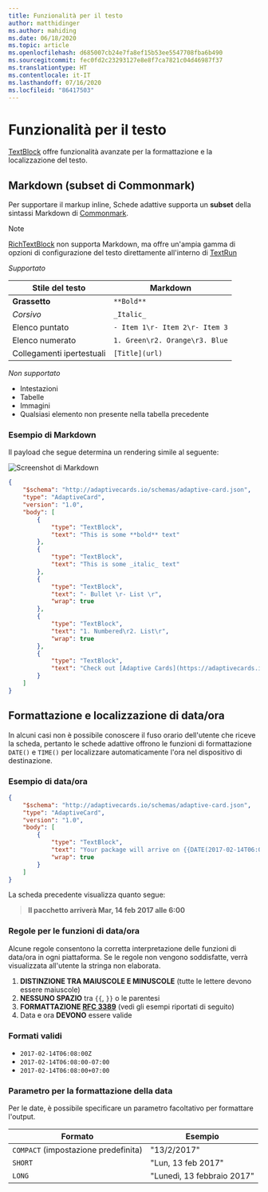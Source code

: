 ```yaml
---
title: Funzionalità per il testo
author: matthidinger
ms.author: mahiding
ms.date: 06/18/2020
ms.topic: article
ms.openlocfilehash: d685007cb24e7fa8ef15b53ee5547708fba6b490
ms.sourcegitcommit: fec0fd2c23293127e8e8f7ca7821c04d46987f37
ms.translationtype: HT
ms.contentlocale: it-IT
ms.lasthandoff: 07/16/2020
ms.locfileid: "86417503"
---
```

# <a name="text-features"></a>Funzionalità per il testo

[TextBlock](https://adaptivecards.io/explorer/TextBlock.html) offre funzionalità avanzate per la formattazione e la localizzazione del testo.

## <a name="markdown-commonmark-subset"></a>Markdown (subset di Commonmark)

Per supportare il markup inline, Schede adattive supporta un **subset** della sintassi Markdown di [Commonmark](https://commonmark.org/help/).

> [!NOTE]
>
> [RichTextBlock](https://adaptivecards.io/explorer/RichTextBlock.html) non supporta Markdown, ma offre un'ampia gamma di opzioni di configurazione del testo direttamente all'interno di [TextRun](https://adaptivecards.io/explorer/TextRun.html)

_Supportato_

| Stile del testo      | Markdown |
|-----------------|-----|
| **Grassetto**        | ```**Bold**``` |
| _Corsivo_        | ```_Italic_``` |
| Elenco puntato     | ```- Item 1\r- Item 2\r- Item 3``` | 
| Elenco numerato   | ```1. Green\r2. Orange\r3. Blue``` |
| Collegamenti ipertestuali      | ```[Title](url)``` |

_Non supportato_

* Intestazioni
* Tabelle
* Immagini
* Qualsiasi elemento non presente nella tabella precedente

### <a name="markdown-example"></a>Esempio di Markdown

Il payload che segue determina un rendering simile al seguente:

![Screenshot di Markdown](media/text-features/markdown.png)

```json
{
    "$schema": "http://adaptivecards.io/schemas/adaptive-card.json",
    "type": "AdaptiveCard",
    "version": "1.0",
    "body": [
        {
            "type": "TextBlock",
            "text": "This is some **bold** text"
        },
        {
            "type": "TextBlock",
            "text": "This is some _italic_ text"
        },
        {
            "type": "TextBlock",
            "text": "- Bullet \r- List \r",
            "wrap": true
        },
        {
            "type": "TextBlock",
            "text": "1. Numbered\r2. List\r",
            "wrap": true
        },
        {
            "type": "TextBlock",
            "text": "Check out [Adaptive Cards](https://adaptivecards.io)"
        }
    ]
}
```

## <a name="datetime-formatting-and-localization"></a>Formattazione e localizzazione di data/ora

In alcuni casi non è possibile conoscere il fuso orario dell'utente che riceve la scheda, pertanto le schede adattive offrono le funzioni di formattazione `DATE()` e `TIME()` per localizzare automaticamente l'ora nel dispositivo di destinazione.

### <a name="datetime-example"></a>Esempio di data/ora

```json
{
    "$schema": "http://adaptivecards.io/schemas/adaptive-card.json",
    "type": "AdaptiveCard",
    "version": "1.0",
    "body": [
        {
            "type": "TextBlock",
            "text": "Your package will arrive on {{DATE(2017-02-14T06:00:00Z, SHORT)}} at {{TIME(2017-02-14T06:00:00Z)}}",
            "wrap": true
        }
    ]
}
```

La scheda precedente visualizza quanto segue: 

> **Il pacchetto arriverà Mar, 14 feb 2017 alle 6:00**

### <a name="datetime-function-rules"></a>Regole per le funzioni di data/ora

Alcune regole consentono la corretta interpretazione delle funzioni di data/ora in ogni piattaforma. Se le regole non vengono soddisfatte, verrà visualizzata all'utente la stringa non elaborata.

1. **DISTINZIONE TRA MAIUSCOLE E MINUSCOLE** (tutte le lettere devono essere maiuscole)
1. **NESSUNO SPAZIO** tra `{{`, `}}` o le parentesi
1. **FORMATTAZIONE [RFC 3389](https://tools.ietf.org/html/rfc3339)** (vedi gli esempi riportati di seguito)
1. Data e ora **DEVONO** essere valide

### <a name="valid-formats"></a>Formati validi

* `2017-02-14T06:08:00Z`
* `2017-02-14T06:08:00-07:00`
* `2017-02-14T06:08:00+07:00`

### <a name="date-formatting-param"></a>Parametro per la formattazione della data

Per le date, è possibile specificare un parametro facoltativo per formattare l'output.


|       Formato        |            Esempio            |
|---------------------|-------------------------------|
| `COMPACT` (impostazione predefinita) |          "13/2/2017"          |
|       `SHORT`       |     "Lun, 13 feb 2017"     |
|       `LONG`        | "Lunedì, 13 febbraio 2017" |

